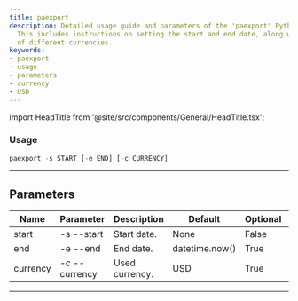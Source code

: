 ```yaml
---
title: paexport
description: Detailed usage guide and parameters of the 'paexport' Python command.
  This includes instructions on setting the start and end date, along with the usage
  of different currencies.
keywords:
- paexport
- usage
- parameters
- currency
- USD
---
```


import HeadTitle from '@site/src/components/General/HeadTitle.tsx';

<HeadTitle title="portfolio /brokers/degiro/paexport - Reference | OpenBB Terminal Docs" />



### Usage

```python wordwrap
paexport -s START [-e END] [-c CURRENCY]
```

---

## Parameters

| Name | Parameter | Description | Default | Optional | Choices |
| ---- | --------- | ----------- | ------- | -------- | ------- |
| start | -s  --start | Start date. | None | False | None |
| end | -e  --end | End date. | datetime.now() | True | None |
| currency | -c  --currency | Used currency. | USD | True | None |

---
